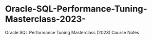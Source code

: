 # Oracle-SQL-Performance-Tuning-Masterclass-2023-
Oracle SQL Performance Tuning Masterclass (2023) Course Notes
